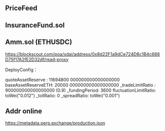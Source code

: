 ## PriceFeed



## InsuranceFund.sol

## Amm.sol (ETHUSDC)
https://blockscout.com/poa/xdai/address/0x8d22F1a9dCe724D8c1B4c688D75f17A2fE2D32df/read-proxy

DeployConfig：

quoteAssetReserve  : 11694800 000000000000000000
baseAssetReserveETH:    20000 000000000000000000
_tradeLimitRatio  :           900000000000000000   (0.9)
_fundingPeriod: 3600
fluctuationLimitRatio:  toWei("0.012")
_tollRatio: 0
_spreadRatio:  toWei("0.001")


## Addr online

https://metadata.perp.exchange/production.json